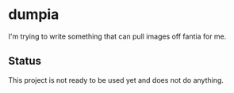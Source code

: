 # dumpia
I'm trying to write something that can pull images off fantia for me.

## Status
This project is not ready to be used yet and does not do anything.
